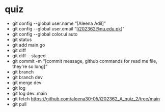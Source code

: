 # quiz
 - git config --global user.name “[Aleena Adil]”
- git config --global user.email “[i202362@nu.edu.pk]”
- git config --global color.ui auto
- git status
- git add main.go
- git diff
- git diff --staged
- git commit -m “[commit message, github commands for read me file, they're so long]”
- git branch
- git branch dev
- git merge dev
- git log
- git log dev..main
- git fetch https://github.com/aleena30-05/i202362_A_quiz_2/tree/main
- git pull

 
